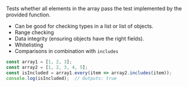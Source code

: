 Tests whether all elements in the array pass the test implemented by the provided function.

- Can be good for checking types in a list or list of objects.
- Range checking
- Data integrity (ensuring objects have the right fields).
- Whitelisting
- Comparisons in combination with `includes`

```ts
const array1 = [1, 2, 3];
const array2 = [1, 2, 3, 4, 5];
const isIncluded = array1.every(item => array2.includes(item));
console.log(isIncluded);  // Outputs: true
```